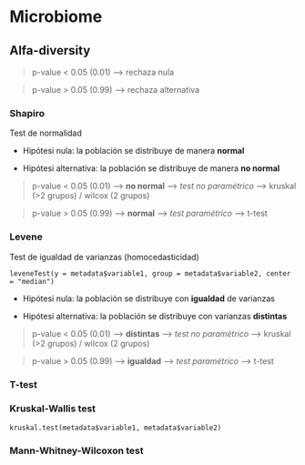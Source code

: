 # Microbiome

## Alfa-diversity

> p-value < 0.05 (0.01) --> rechaza nula

> p-value > 0.05 (0.99) --> rechaza alternativa


### Shapiro

Test de normalidad

- Hipótesi nula: la población se distribuye de manera **normal** 

- Hipótesi alternativa: la población se distribuye de manera **no normal** 

> p-value < 0.05 (0.01) --> **no normal** --> *test no paramétrico* --> kruskal (>2 grupos) / wilcox (2 grupos)

> p-value > 0.05 (0.99) --> **normal** --> *test paramétrico* --> t-test

### Levene

Test de igualdad de varianzas (homocedasticidad)

```
leveneTest(y = metadata$variable1, group = metadata$variable2, center = "median")
```

- Hipótesi nula: la población se distribuye con **igualdad** de varianzas

- Hipótesi alternativa: la población se distribuye con varianzas **distintas** 

> p-value < 0.05 (0.01) --> **distintas** --> *test no paramétrico* --> kruskal (>2 grupos) / wilcox (2 grupos)

> p-value > 0.05 (0.99) --> **igualdad** --> *test paramétrico* --> t-test

### T-test

### Kruskal-Wallis test
```
kruskal.test(metadata$variable1, metadata$variable2)
```
### Mann-Whitney-Wilcoxon test













